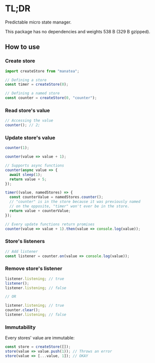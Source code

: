 # TL;DR

Predictable micro state manager.

This package has no dependencies and weights 538 B (329 B gzipped).

## How to use

### Create store

```js
import createStore from "manatea";

// Defining a store
const timer = createStore(0);

// Defining a named store
const counter = createStore(0, "counter");
```

### Read store's value

```js
// Accessing the value
counter(); // 2;
```

### Update store's value

```js
counter(1);

counter(value => value + 1);

// Supports async functions
counter(async value => {
  await sleep(1);
  return value + 5;
});

timer((value, namedStores) => {
  const counterValue = namedStores.counter();
  // "counter" is in the store because it was previously named
  // on the opposite, "timer" won't ever be in the store.
  return value + counterValue;
});

// Every update functions return promises
counter(value => value + 1).then(value => console.log(value));
```

### Store's listeners

```js
// Add listener
const listener = counter.on(value => console.log(value));
```

### Remove store's listener

```js
listener.listening; // true
listener();
listener.listening; // false

// OR

listener.listening; // true
counter.clear();
listener.listening; // false
```

### Immutability

Every stores' value are immutable:

```js
const store = createStore([]);
store(value => value.push(1)); // Throws an error
store(value => [...value, 1]); // OKAY
```
